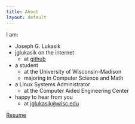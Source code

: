 ```yaml
---
title: About
layout: default
---
```


I am:

* Joseph G. Lukasik
* jglukasik on the internet
    + at [github](https://www.github.com/jglukasik)
* a student
    + at the University of Wisconsin-Madison  
    + majoring in Computer Science and Math  
* a Linux Systems Administrator 
    + at the Computer Aided Engineering Center
* happy to hear from you
    + at [jglukasik@wisc.edu](mailto:jglukasik@wisc.edu)

[Resume](/JosephLukasik.pdf)

